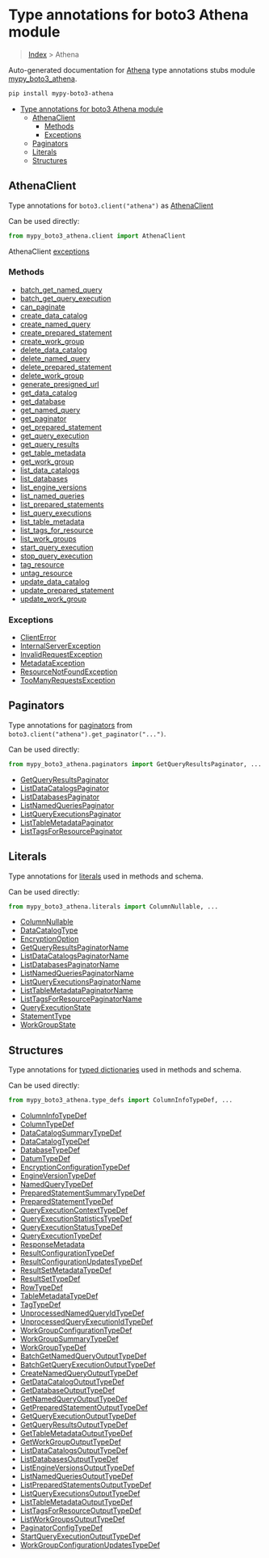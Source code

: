 # Type annotations for boto3 Athena module

> [Index](../index.md) > Athena

Auto-generated documentation for [Athena](https://boto3.amazonaws.com/v1/documentation/api/latest/reference/services/athena.html#Athena)
type annotations stubs module [mypy_boto3_athena](https://pypi.org/project/mypy-boto3-athena/).

```bash
pip install mypy-boto3-athena
```

- [Type annotations for boto3 Athena module](#type-annotations-for-boto3-athena-module)
  - [AthenaClient](#athenaclient)
    - [Methods](#methods)
    - [Exceptions](#exceptions)
  - [Paginators](#paginators)
  - [Literals](#literals)
  - [Structures](#structures)

## AthenaClient

Type annotations for  `boto3.client("athena")` as [AthenaClient](./client.md)

Can be used directly:

```python
from mypy_boto3_athena.client import AthenaClient
```


AthenaClient [exceptions](./client.md#exceptions)



### Methods
- [batch_get_named_query](./client.md#batch-get-named-query)
- [batch_get_query_execution](./client.md#batch-get-query-execution)
- [can_paginate](./client.md#can-paginate)
- [create_data_catalog](./client.md#create-data-catalog)
- [create_named_query](./client.md#create-named-query)
- [create_prepared_statement](./client.md#create-prepared-statement)
- [create_work_group](./client.md#create-work-group)
- [delete_data_catalog](./client.md#delete-data-catalog)
- [delete_named_query](./client.md#delete-named-query)
- [delete_prepared_statement](./client.md#delete-prepared-statement)
- [delete_work_group](./client.md#delete-work-group)
- [generate_presigned_url](./client.md#generate-presigned-url)
- [get_data_catalog](./client.md#get-data-catalog)
- [get_database](./client.md#get-database)
- [get_named_query](./client.md#get-named-query)
- [get_paginator](./client.md#get-paginator)
- [get_prepared_statement](./client.md#get-prepared-statement)
- [get_query_execution](./client.md#get-query-execution)
- [get_query_results](./client.md#get-query-results)
- [get_table_metadata](./client.md#get-table-metadata)
- [get_work_group](./client.md#get-work-group)
- [list_data_catalogs](./client.md#list-data-catalogs)
- [list_databases](./client.md#list-databases)
- [list_engine_versions](./client.md#list-engine-versions)
- [list_named_queries](./client.md#list-named-queries)
- [list_prepared_statements](./client.md#list-prepared-statements)
- [list_query_executions](./client.md#list-query-executions)
- [list_table_metadata](./client.md#list-table-metadata)
- [list_tags_for_resource](./client.md#list-tags-for-resource)
- [list_work_groups](./client.md#list-work-groups)
- [start_query_execution](./client.md#start-query-execution)
- [stop_query_execution](./client.md#stop-query-execution)
- [tag_resource](./client.md#tag-resource)
- [untag_resource](./client.md#untag-resource)
- [update_data_catalog](./client.md#update-data-catalog)
- [update_prepared_statement](./client.md#update-prepared-statement)
- [update_work_group](./client.md#update-work-group)




### Exceptions
- [ClientError](./client.md#clienterror)
- [InternalServerException](./client.md#internalserverexception)
- [InvalidRequestException](./client.md#invalidrequestexception)
- [MetadataException](./client.md#metadataexception)
- [ResourceNotFoundException](./client.md#resourcenotfoundexception)
- [TooManyRequestsException](./client.md#toomanyrequestsexception)






## Paginators

Type annotations for [paginators](./paginators.md) from `boto3.client("athena").get_paginator("...")`.

Can be used directly:

```python
from mypy_boto3_athena.paginators import GetQueryResultsPaginator, ...
```

- [GetQueryResultsPaginator](./paginators.md#getqueryresultspaginator)
- [ListDataCatalogsPaginator](./paginators.md#listdatacatalogspaginator)
- [ListDatabasesPaginator](./paginators.md#listdatabasespaginator)
- [ListNamedQueriesPaginator](./paginators.md#listnamedqueriespaginator)
- [ListQueryExecutionsPaginator](./paginators.md#listqueryexecutionspaginator)
- [ListTableMetadataPaginator](./paginators.md#listtablemetadatapaginator)
- [ListTagsForResourcePaginator](./paginators.md#listtagsforresourcepaginator)






## Literals

Type annotations for [literals](./literals.md) used in methods and schema.

Can be used directly:

```python
from mypy_boto3_athena.literals import ColumnNullable, ...
```

- [ColumnNullable](./literals.md#columnnullable)
- [DataCatalogType](./literals.md#datacatalogtype)
- [EncryptionOption](./literals.md#encryptionoption)
- [GetQueryResultsPaginatorName](./literals.md#getqueryresultspaginatorname)
- [ListDataCatalogsPaginatorName](./literals.md#listdatacatalogspaginatorname)
- [ListDatabasesPaginatorName](./literals.md#listdatabasespaginatorname)
- [ListNamedQueriesPaginatorName](./literals.md#listnamedqueriespaginatorname)
- [ListQueryExecutionsPaginatorName](./literals.md#listqueryexecutionspaginatorname)
- [ListTableMetadataPaginatorName](./literals.md#listtablemetadatapaginatorname)
- [ListTagsForResourcePaginatorName](./literals.md#listtagsforresourcepaginatorname)
- [QueryExecutionState](./literals.md#queryexecutionstate)
- [StatementType](./literals.md#statementtype)
- [WorkGroupState](./literals.md#workgroupstate)




## Structures


Type annotations for [typed dictionaries](./type_defs.md) used in methods and schema.

Can be used directly:

```python
from mypy_boto3_athena.type_defs import ColumnInfoTypeDef, ...
```

- [ColumnInfoTypeDef](./type_defs.md#columninfotypedef)
- [ColumnTypeDef](./type_defs.md#columntypedef)
- [DataCatalogSummaryTypeDef](./type_defs.md#datacatalogsummarytypedef)
- [DataCatalogTypeDef](./type_defs.md#datacatalogtypedef)
- [DatabaseTypeDef](./type_defs.md#databasetypedef)
- [DatumTypeDef](./type_defs.md#datumtypedef)
- [EncryptionConfigurationTypeDef](./type_defs.md#encryptionconfigurationtypedef)
- [EngineVersionTypeDef](./type_defs.md#engineversiontypedef)
- [NamedQueryTypeDef](./type_defs.md#namedquerytypedef)
- [PreparedStatementSummaryTypeDef](./type_defs.md#preparedstatementsummarytypedef)
- [PreparedStatementTypeDef](./type_defs.md#preparedstatementtypedef)
- [QueryExecutionContextTypeDef](./type_defs.md#queryexecutioncontexttypedef)
- [QueryExecutionStatisticsTypeDef](./type_defs.md#queryexecutionstatisticstypedef)
- [QueryExecutionStatusTypeDef](./type_defs.md#queryexecutionstatustypedef)
- [QueryExecutionTypeDef](./type_defs.md#queryexecutiontypedef)
- [ResponseMetadata](./type_defs.md#responsemetadata)
- [ResultConfigurationTypeDef](./type_defs.md#resultconfigurationtypedef)
- [ResultConfigurationUpdatesTypeDef](./type_defs.md#resultconfigurationupdatestypedef)
- [ResultSetMetadataTypeDef](./type_defs.md#resultsetmetadatatypedef)
- [ResultSetTypeDef](./type_defs.md#resultsettypedef)
- [RowTypeDef](./type_defs.md#rowtypedef)
- [TableMetadataTypeDef](./type_defs.md#tablemetadatatypedef)
- [TagTypeDef](./type_defs.md#tagtypedef)
- [UnprocessedNamedQueryIdTypeDef](./type_defs.md#unprocessednamedqueryidtypedef)
- [UnprocessedQueryExecutionIdTypeDef](./type_defs.md#unprocessedqueryexecutionidtypedef)
- [WorkGroupConfigurationTypeDef](./type_defs.md#workgroupconfigurationtypedef)
- [WorkGroupSummaryTypeDef](./type_defs.md#workgroupsummarytypedef)
- [WorkGroupTypeDef](./type_defs.md#workgrouptypedef)
- [BatchGetNamedQueryOutputTypeDef](./type_defs.md#batchgetnamedqueryoutputtypedef)
- [BatchGetQueryExecutionOutputTypeDef](./type_defs.md#batchgetqueryexecutionoutputtypedef)
- [CreateNamedQueryOutputTypeDef](./type_defs.md#createnamedqueryoutputtypedef)
- [GetDataCatalogOutputTypeDef](./type_defs.md#getdatacatalogoutputtypedef)
- [GetDatabaseOutputTypeDef](./type_defs.md#getdatabaseoutputtypedef)
- [GetNamedQueryOutputTypeDef](./type_defs.md#getnamedqueryoutputtypedef)
- [GetPreparedStatementOutputTypeDef](./type_defs.md#getpreparedstatementoutputtypedef)
- [GetQueryExecutionOutputTypeDef](./type_defs.md#getqueryexecutionoutputtypedef)
- [GetQueryResultsOutputTypeDef](./type_defs.md#getqueryresultsoutputtypedef)
- [GetTableMetadataOutputTypeDef](./type_defs.md#gettablemetadataoutputtypedef)
- [GetWorkGroupOutputTypeDef](./type_defs.md#getworkgroupoutputtypedef)
- [ListDataCatalogsOutputTypeDef](./type_defs.md#listdatacatalogsoutputtypedef)
- [ListDatabasesOutputTypeDef](./type_defs.md#listdatabasesoutputtypedef)
- [ListEngineVersionsOutputTypeDef](./type_defs.md#listengineversionsoutputtypedef)
- [ListNamedQueriesOutputTypeDef](./type_defs.md#listnamedqueriesoutputtypedef)
- [ListPreparedStatementsOutputTypeDef](./type_defs.md#listpreparedstatementsoutputtypedef)
- [ListQueryExecutionsOutputTypeDef](./type_defs.md#listqueryexecutionsoutputtypedef)
- [ListTableMetadataOutputTypeDef](./type_defs.md#listtablemetadataoutputtypedef)
- [ListTagsForResourceOutputTypeDef](./type_defs.md#listtagsforresourceoutputtypedef)
- [ListWorkGroupsOutputTypeDef](./type_defs.md#listworkgroupsoutputtypedef)
- [PaginatorConfigTypeDef](./type_defs.md#paginatorconfigtypedef)
- [StartQueryExecutionOutputTypeDef](./type_defs.md#startqueryexecutionoutputtypedef)
- [WorkGroupConfigurationUpdatesTypeDef](./type_defs.md#workgroupconfigurationupdatestypedef)
